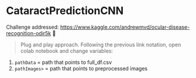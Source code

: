 # CataractPredictionCNN

Challenge addressed: https://www.kaggle.com/andrewmvd/ocular-disease-recognition-odir5k :muscle:

> Plug and play approach.
Following the previous link notation, open colab notebook and change variables:
1. `pathData` = path that points to full_df.csv
2.  `pathImages>` = path that points to preprocessed images
